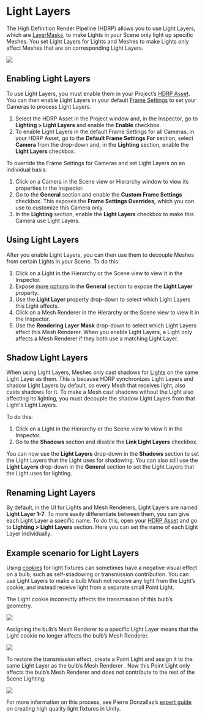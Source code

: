 # Light Layers

The High Definition Render Pipeline (HDRP) allows you to use Light Layers, which are [LayerMasks](https://docs.unity3d.com/ScriptReference/LayerMask.html), to make Lights in your Scene only light up specific Meshes. You set Light Layers for Lights and Meshes to make Lights only affect Meshes that are on corresponding Light Layers.

![](Images/HDRPFeatures-LightLayers.png)

## Enabling Light Layers

To use Light Layers, you must enable them in your Project’s [HDRP Asset](HDRP-Asset.html). You can then enable Light Layers in your default [Frame Settings](Frame-Settings.html) to set your Cameras to process Light Layers.

1. Select the HDRP Asset in the Project window and, in the Inspector, go to **Lighting > Light Layers** and enable the **Enable** checkbox.
2. To enable Light Layers in the default Frame Settings for all Cameras, in your HDRP Asset, go to the **Default Frame Settings For** section, select **Camera** from the drop-down and, in the **Lighting** section, enable the **Light Layers** checkbox. 

To override the Frame Settings for Cameras and set Light Layers on an individual basis:

1. Click on a Camera in the Scene view or Hierarchy window to view its properties in the Inspector. 
2. Go to the **General** section and enable the **Custom Frame Settings** checkbox. This exposes the **Frame Settings Overrides,** which you can use to customize this Camera only. 
3. In the **Lighting** section, enable the **Light Layers** checkbox to make this Camera use Light Layers.

## Using Light Layers

After you enable Light Layers, you can then use them to decouple Meshes from certain Lights in your Scene. To do this:

1. Click on a Light in the Hierarchy or the Scene view to view it in the Inspector.
2. Expose [more options](More-Options.html) in the **General** section to expose the **Light Layer** property.
3. Use the **Light Layer** property drop-down to select which Light Layers this Light affects.
4. Click on a Mesh Renderer in the Hierarchy or the Scene view to view it in the Inspector.
5. Use the **Rendering Layer Mask** drop-down to select which Light Layers affect this Mesh Renderer. When you enable Light Layers, a Light only affects a Mesh Renderer if they both use a matching Light Layer.

<a name="ShadowLightLayers"></a>

## Shadow Light Layers

When using Light Layers, Meshes only cast shadows for [Lights](Light-Component.html) on the same Light Layer as them. This is because HDRP synchronizes Light Layers and shadow Light Layers by default, so every Mesh that receives light, also casts shadows for it. To make a Mesh cast shadows without the Light also affecting its lighting, you must decouple the shadow Light Layers from that Light's Light Layers.

To do this:

1. Click on a Light in the Hierarchy or the Scene view to view it in the Inspector.
2. Go to the **Shadows** section and disable the **Link Light Layers** checkbox.

You can now use the **Light Layers** drop-down in the **Shadows** section to set the Light Layers that the Light uses for shadowing. You can also still use the **Light Layers** drop-down in the **General** section to set the Light Layers that the Light uses for lighting.

## Renaming Light Layers

By default, in the UI for Lights and Mesh Renderers, Light Layers are named **Light Layer 1-7**. To more easily differentiate between them, you can give each Light Layer a specific name. To do this, open your [HDRP Asset](HDRP-Asset.html) and go to **Lighting > Light Layers** section. Here you can set the name of each Light Layer individually.

## Example scenario for Light Layers

Using [cookies](https://docs.unity3d.com/Manual/Cookies.html) for light fixtures can sometimes have a negative visual effect on a bulb, such as self-shadowing or transmission contribution. You can use Light Layers to make a bulb Mesh not receive any light from the Light’s cookie, and instead receive light from a separate small Point Light.

The Light cookie incorrectly affects the transmission of this bulb’s geometry.

![](Images/LightLayers1.png)

Assigning the bulb’s Mesh Renderer to a specific Light Layer means that the Light cookie no longer affects the bulb’s Mesh Renderer.

![](Images/LightLayers2.png)

To restore the transmission effect, create a Point Light and assign it to the same Light Layer as the bulb’s Mesh Renderer . Now this Point Light only affects the bulb’s Mesh Renderer and does not contribute to the rest of the Scene Lighting.

![](Images/LightLayers3.png)

For more information on this process, see Pierre Donzallaz’s [expert guide](https://docs.unity3d.com/uploads/ExpertGuides/Create_High-Quality_Light_Fixtures_in_Unity.pdf) on creating high quality light fixtures in Unity.

